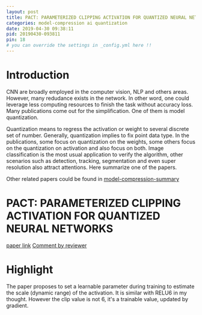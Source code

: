 ```yaml
---
layout: post
title: PACT: PARAMETERIZED CLIPPING ACTIVATION FOR QUANTIZED NEURAL NETWORKS
categories: model-compression ai quantization
date: 2019-04-30 09:38:11
pid: 20190430-093811
pin: 18
# you can override the settings in _config.yml here !!
---
```


# Introduction

CNN are broadly employed in the computer vision, NLP and others areas. However, many redudance exists in the network. In other word, one could leverage less computing resources to finish the task without accuracy loss. Many publications come out for the simplification. One of them is model quantization. 

Quantization means to regress the activation or weight to several discrete set of number. Generally, quantization implies to fix point data type. In the publications, some focus on quantization on the weights, some others focus on the quantization on activation and also focus on both. Image classification is the most usual application to verify the algorithm, other scenarios such as detection, tracking, segmentation and even super resolution also attract attentions. Here summarize one of the papers.

Other related papers could be found in [model-compression-summary](https://blueardour.github.io/2019/04/29/model-compression-summary.html)

# PACT: PARAMETERIZED CLIPPING ACTIVATION FOR QUANTIZED NEURAL NETWORKS
[paper link](https://arxiv.org/pdf/1805.06085.pdf)
[Comment by reviewer](https://openreview.net/forum?id=By5ugjyCb)

# Highlight
The paper proposes to set a learnable parameter during training to estimate the scale (dynamic range) of the activation. It is similar with RELU6 in my thought. However the clip value is not 6, it's a trainable value, updated by gradient.

